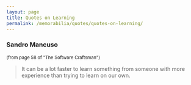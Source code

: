 ```yaml
---
layout: page
title: Quotes on Learning
permalink: /memorabilia/quotes/quotes-on-learning/
---
```



### Sandro Mancuso 
<small>(from page 58 of "The Software Craftsman")</small>

> It can be a lot faster to learn something from someone with more experience than trying to learn on our own.


